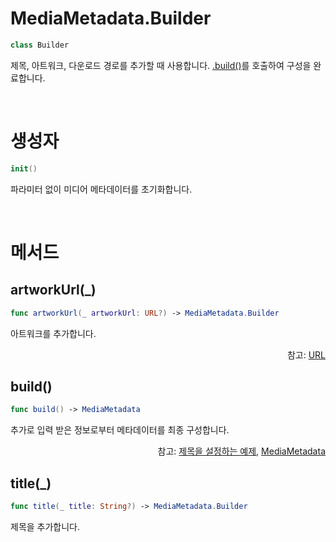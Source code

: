 # MediaMetadata.Builder

```swift
class Builder
```

제목, 아트워크, 다운로드 경로를 추가할 때 사용합니다. [.build()](#build)를 호출하여 구성을 완료합니다.

<br>

# 생성자

```swift
init()
```

파라미터 없이 미디어 메타데이터를 초기화합니다.

<br>

# 메서드

## artworkUrl(_)

```swift
func artworkUrl(_ artworkUrl: URL?) -> MediaMetadata.Builder
``` 

아트워크를 추가합니다.

<div align="right">
참고: <a href="https://developer.apple.com/documentation/foundation/url">URL</a>
</div>

## build()

```swift
func build() -> MediaMetadata
``` 

추가로 입력 받은 정보로부터 메타데이터를 최종 구성합니다.

<div align="right">
참고: <a href="../../how-to-use/home.md#제목을-설정하는-예제">제목을 설정하는 예제</a>, 
<a href="../../struct/media-metadata/home.md">MediaMetadata</a>
</div>

## title(_)

```swift
func title(_ title: String?) -> MediaMetadata.Builder
``` 

제목을 추가합니다.
